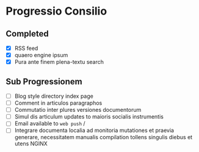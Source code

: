 # Progressio Consilio

## Completed

- [x] RSS feed
- [x] quaero engine ipsum
- [x] Pura ante finem plena-textu search

## Sub Progressionem

- [ ] Blog style directory index page
- [ ] Comment in articulos paragraphos
- [ ] Commutatio inter plures versiones documentorum
- [ ] Simul dis articulum updates to maioris socialis instrumentis
- [ ] Email available to `web push` /
- [ ] Integrare documenta localia ad monitoria mutationes et praevia generare, necessitatem manualis compilation tollens singulis diebus et utens NGINX